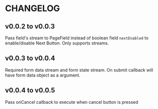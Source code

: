 # CHANGELOG

## v0.0.2 to v0.0.3

Pass field's stream to PageField instead of boolean field `nextEnabled` to enable/disable Next Button. Only supports streams.

## v0.0.3 to v0.0.4

Required form data stream and form state stream. On submit callback will have form data object as a argument.

## v0.0.4 to v0.0.5

Pass onCancel callback to execute when cancel button is pressed
